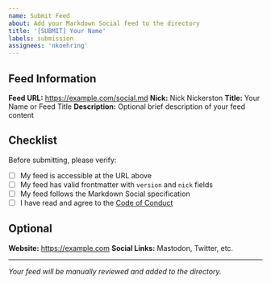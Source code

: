 ```yaml
---
name: Submit Feed
about: Add your Markdown Social feed to the directory
title: '[SUBMIT] Your Name'
labels: submission
assignees: 'nkoehring'
---
```


## Feed Information

**Feed URL:** https://example.com/social.md
**Nick:** Nick Nickerston
**Title:** Your Name or Feed Title
**Description:** Optional brief description of your feed content

## Checklist

Before submitting, please verify:
- [ ] My feed is accessible at the URL above
- [ ] My feed has valid frontmatter with `version` and `nick` fields
- [ ] My feed follows the Markdown Social specification
- [ ] I have read and agree to the [Code of Conduct](link)

## Optional

**Website:** https://example.com
**Social Links:** Mastodon, Twitter, etc.

---

*Your feed will be manually reviewed and added to the directory.*
